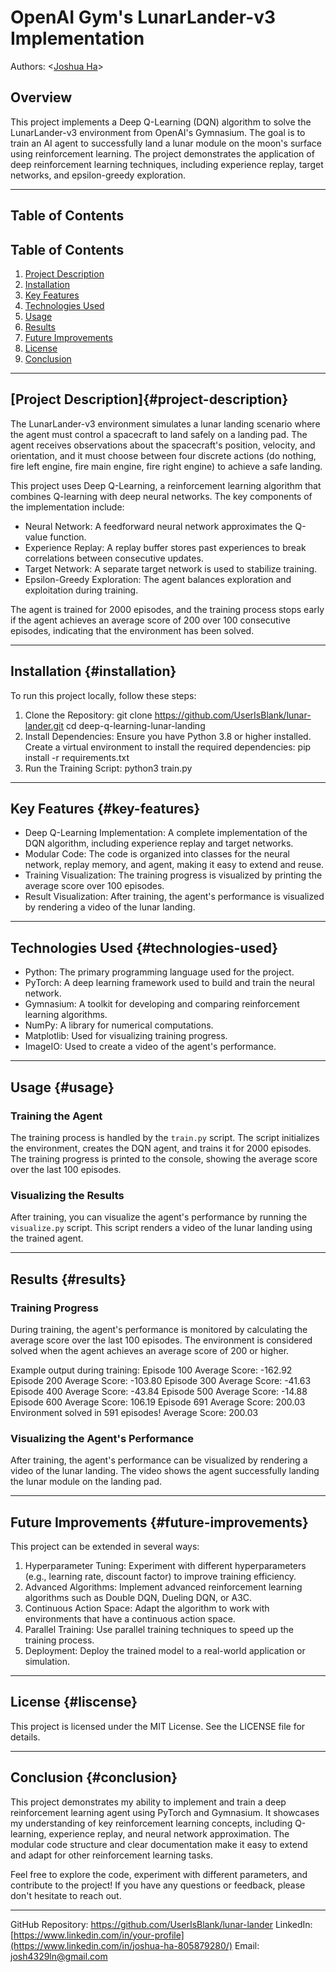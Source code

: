 #  OpenAI Gym's LunarLander-v3 Implementation
Authors: \<[Joshua Ha](https://github.com/UserIsBlank)\>

## Overview

This project implements a Deep Q-Learning (DQN) algorithm to solve the LunarLander-v3 environment from OpenAI's Gymnasium. The goal is to train an AI agent to successfully land a lunar module on the moon's surface using reinforcement learning. The project demonstrates the application of deep reinforcement learning techniques, including experience replay, target networks, and epsilon-greedy exploration.

---

## Table of Contents

## Table of Contents
1. [Project Description](#project-description)
2. [Installation](#installation)
3. [Key Features](#key-features)
4. [Technologies Used](#technologies-used)
5. [Usage](#usage)
6. [Results](#results)
7. [Future Improvements](#future-improvements)
8. [License](#license)
9. [Conclusion](#conclusion)

---

## [Project Description]{#project-description}

The LunarLander-v3 environment simulates a lunar landing scenario where the agent must control a spacecraft to land safely on a landing pad. The agent receives observations about the spacecraft's position, velocity, and orientation, and it must choose between four discrete actions (do nothing, fire left engine, fire main engine, fire right engine) to achieve a safe landing.

This project uses Deep Q-Learning, a reinforcement learning algorithm that combines Q-learning with deep neural networks. The key components of the implementation include:

- Neural Network: A feedforward neural network approximates the Q-value function.
- Experience Replay: A replay buffer stores past experiences to break correlations between consecutive updates.
- Target Network: A separate target network is used to stabilize training.
- Epsilon-Greedy Exploration: The agent balances exploration and exploitation during training.

The agent is trained for 2000 episodes, and the training process stops early if the agent achieves an average score of 200 over 100 consecutive episodes, indicating that the environment has been solved.

---

## Installation {#installation}

To run this project locally, follow these steps:

1. Clone the Repository:
  git clone https://github.com/UserIsBlank/lunar-lander.git
  cd deep-q-learning-lunar-landing
2. Install Dependencies:
Ensure you have Python 3.8 or higher installed. Create a virtual environment to install the required dependencies:
  pip install -r requirements.txt
3. Run the Training Script:
  python3 train.py

---

## Key Features {#key-features}

- Deep Q-Learning Implementation: A complete implementation of the DQN algorithm, including experience replay and target networks.
- Modular Code: The code is organized into classes for the neural network, replay memory, and agent, making it easy to extend and reuse.
- Training Visualization: The training progress is visualized by printing the average score over 100 episodes.
- Result Visualization: After training, the agent's performance is visualized by rendering a video of the lunar landing.

---

## Technologies Used {#technologies-used}

- Python: The primary programming language used for the project.
- PyTorch: A deep learning framework used to build and train the neural network.
- Gymnasium: A toolkit for developing and comparing reinforcement learning algorithms.
- NumPy: A library for numerical computations.
- Matplotlib: Used for visualizing training progress.
- ImageIO: Used to create a video of the agent's performance.

---

## Usage {#usage}

### Training the Agent

The training process is handled by the `train.py` script. The script initializes the environment, creates the DQN agent, and trains it for 2000 episodes. The training progress is printed to the console, showing the average score over the last 100 episodes.

### Visualizing the Results

After training, you can visualize the agent's performance by running the `visualize.py` script. This script renders a video of the lunar landing using the trained agent.

---

## Results {#results}

### Training Progress

During training, the agent's performance is monitored by calculating the average score over the last 100 episodes. The environment is considered solved when the agent achieves an average score of 200 or higher.

Example output during training:
Episode 100	Average Score: -162.92
Episode 200	Average Score: -103.80
Episode 300	Average Score: -41.63
Episode 400	Average Score: -43.84
Episode 500	Average Score: -14.88
Episode 600	Average Score: 106.19
Episode 691	Average Score: 200.03
Environment solved in 591 episodes!	Average Score: 200.03


### Visualizing the Agent's Performance

After training, the agent's performance can be visualized by rendering a video of the lunar landing. The video shows the agent successfully landing the lunar module on the landing pad.

---

## Future Improvements {#future-improvements}

This project can be extended in several ways:

1. Hyperparameter Tuning: Experiment with different hyperparameters (e.g., learning rate, discount factor) to improve training efficiency.
2. Advanced Algorithms: Implement advanced reinforcement learning algorithms such as Double DQN, Dueling DQN, or A3C.
3. Continuous Action Space: Adapt the algorithm to work with environments that have a continuous action space.
4. Parallel Training: Use parallel training techniques to speed up the training process.
5. Deployment: Deploy the trained model to a real-world application or simulation.

---

## License {#liscense}

This project is licensed under the MIT License. See the LICENSE file for details.

---

## Conclusion {#conclusion}

This project demonstrates my ability to implement and train a deep reinforcement learning agent using PyTorch and Gymnasium. It showcases my understanding of key reinforcement learning concepts, including Q-learning, experience replay, and neural network approximation. The modular code structure and clear documentation make it easy to extend and adapt for other reinforcement learning tasks.

Feel free to explore the code, experiment with different parameters, and contribute to the project! If you have any questions or feedback, please don't hesitate to reach out.

---

GitHub Repository: https://github.com/UserIsBlank/lunar-lander
LinkedIn: [https://www.linkedin.com/in/your-profile](https://www.linkedin.com/in/joshua-ha-805879280/)
Email: josh4329ln@gmail.com

